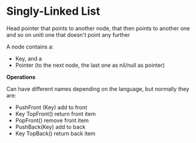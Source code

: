 # Singly-Linked List

Head pointer that points to another node, that then points to another one and so on unitl one that doesn't point any further

A node contains a:

* Key, and a
* Pointer (to the next node, the last one as nil/null as pointer)

**Operations**

Can have different names depending on the language, but normally they are:

* PushFront (Key) add to front
* Key TopFront() return front item
* PopFront() remove front item
* PushBack(Key) add to back
* Key TopBack() return back item


